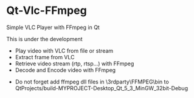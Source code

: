 # Qt-Vlc-FFmpeg
Simple VLC Player with FFmpeg in Qt

This is under the development

- Play video with VLC from file or stream
- Extract frame from VLC
- Retrieve video stream (rtp, rtsp...) with FFmpeg
- Decode and Encode video with FFmpeg

* Do not forget add ffmpeg dll files in \3rdparty\FFMPEG\bin to QtProjects/build-MYPROJECT-Desktop_Qt_5_3_MinGW_32bit-Debug
